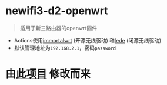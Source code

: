 # newifi3-d2-openwrt  
> 适用于新三路由器的openwrt固件  
 - Actions使用[immortalwrt](https://github.com/immortalwrt/immortalwrt) (开源无线驱动) 和[lede](https://github.com/coolsnowwolf/lede) (闭源无线驱动)  
 - 默认管理地址为`192.168.2.1`，密码`password`  
  
# 由[此项目](https://github.com/ibook86/newifi3-d2-openwrt) 修改而来  
